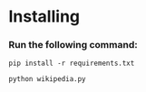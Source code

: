 # Installing
### Run the following command:

```shell
pip install -r requirements.txt

python wikipedia.py
```
